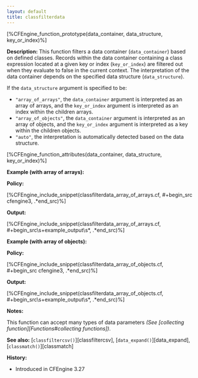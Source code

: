 ```yaml
---
layout: default
title: classfilterdata
---
```


[%CFEngine_function_prototype(data_container, data_structure, key_or_index)%]

**Description:**
This function filters a data container (`data_container`) based on defined
classes. Records within the data container containing a class expression located
at a given key or index (`key_or_index`) are filtered out when they evaluate to
false in the current context. The interpretation of the data container depends
on the specified data structure (`data_structure`).

If the `data_structure` argument is specified to be:
- `"array_of_arrays"`, the `data_container` argument is interpreted as an array
  of arrays, and the `key_or_index` argument is interpreted as an index within
  the children arrays.
- `"array_of_objects"`, the `data_container` argument is interpreted as an array
  of objects, and the `key_or_index` argument is interpreted as a key within the
  children objects.
- `"auto"`, the interpretation is automatically detected based on the data
  structure.

[%CFEngine_function_attributes(data_container, data_structure, key_or_index)%]

**Example (with array of arrays):**

**Policy:**

[%CFEngine_include_snippet(classfilterdata_array_of_arrays.cf, #\+begin_src cfengine3, .*end_src)%]

**Output:**

[%CFEngine_include_snippet(classfilterdata_array_of_arrays.cf, #\+begin_src\s+example_output\s*, .*end_src)%]

**Example (with array of objects):**

**Policy:**

[%CFEngine_include_snippet(classfilterdata_array_of_objects.cf, #\+begin_src cfengine3, .*end_src)%]

**Output:**

[%CFEngine_include_snippet(classfilterdata_array_of_objects.cf, #\+begin_src\s+example_output\s*, .*end_src)%]

**Notes:**

This function can accept many types of data parameters _(See [collecting function][Functions#collecting functions])_.

**See also:** [`classfiltercsv()`][classfiltercsv], [`data_expand()`][data_expand], [`classmatch()`][classmatch]

**History:**

- Introduced in CFEngine 3.27
